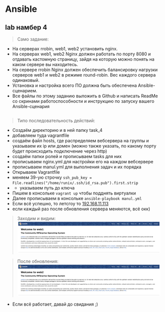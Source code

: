 # Ansible

## lab намбер 4

> Само задание:
 + На серверах rrobin, web1, web2 установить nginx.
 + На серверах web1, web2 Nginx должен работать по порту 8080 и отдавать кастомную страницу, зайдя на которую можно понять на каком сервере вы находитесь.
 + На сервере rrobin Nginx должен обеспечить балансировку нагрузки серверов web1 и web2 в режиме round-robin. Вес каждого сервера одинаковый.
 + Установка и настройка всего ПО должна быть обеспечена Ansible-сценарием.
 + Все файлы по этому заданию выложить в Github и написать ReadMe со скринами работоспособности и инструкцию по запуску вашего Ansible-сценария


##
> Типо последовательность действий:
 + Создаём директорию и в ней папку task_4
 + добавляем туда vagrantfile
 + создаём  файл hosts, где распределяем вебсервера на группы и указываем их ip или домен (можно также указать, по какому порту будет происходить подключение через http)
 + cоздаём папки ролей и прописываем tasks для них
 + прописываем nginx.yml для настройки его на каждом вебсервере
 + прописываем manul.yml для выполнения задач и их порядка
 + Открываем Vagrantfile
 + меняем 39-ую строчку `ssh_pub_key = File.readlines("/home/runix/.ssh/id_rsa.pub").first.strip`
 + +  указываем путь до ключа
 + Пишем в консольке `vagrant up`  чтобы подднять виртуалки
 + Далее прописываем в консольке `ansible-playbook manul.yml`
 + Если всё успешно, то летсгоу то [192.168.11.113](http://192.168.11.113/)
 + если каждый раз после обновления сервера меняются, всё окк)
 
> Заходим и видим:
![wed1](https://github.com/MrRunix/Ansible/blob/main/task_4/screenshots/Screenshot%202022-04-06%20at%2017-25-07%20Welcome%20to%20CentOS.png)

> После обновления:
![web2](https://github.com/MrRunix/Ansible/blob/main/task_4/screenshots/Screenshot%202022-04-06%20at%2017-35-00%20Welcome%20to%20CentOS.png)
+ Если всё работает, давай до свидания ;)
